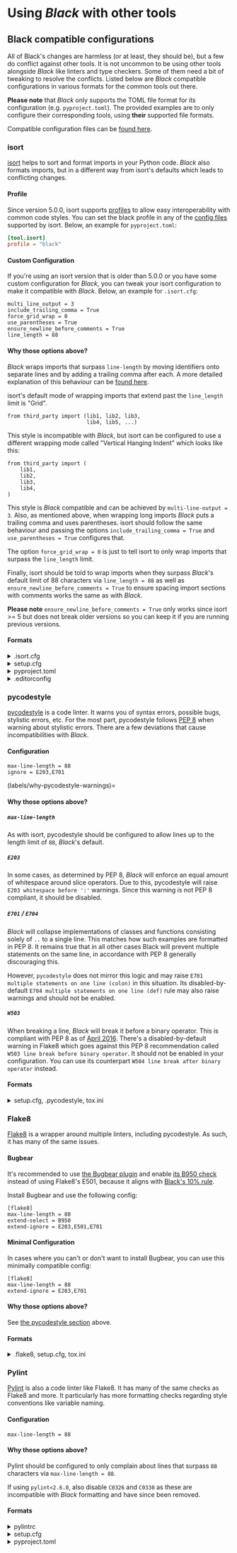 # Using _Black_ with other tools

## Black compatible configurations

All of Black's changes are harmless (or at least, they should be), but a few do conflict
against other tools. It is not uncommon to be using other tools alongside _Black_ like
linters and type checkers. Some of them need a bit of tweaking to resolve the conflicts.
Listed below are _Black_ compatible configurations in various formats for the common
tools out there.

**Please note** that _Black_ only supports the TOML file format for its configuration
(e.g. `pyproject.toml`). The provided examples are to only configure their corresponding
tools, using **their** supported file formats.

Compatible configuration files can be
[found here](https://github.com/psf/black/blob/main/docs/compatible_configs/).

### isort

[isort](https://pypi.org/p/isort/) helps to sort and format imports in your Python code.
_Black_ also formats imports, but in a different way from isort's defaults which leads
to conflicting changes.

#### Profile

Since version 5.0.0, isort supports
[profiles](https://pycqa.github.io/isort/docs/configuration/profiles.html) to allow easy
interoperability with common code styles. You can set the black profile in any of the
[config files](https://pycqa.github.io/isort/docs/configuration/config_files.html)
supported by isort. Below, an example for `pyproject.toml`:

```toml
[tool.isort]
profile = "black"
```

#### Custom Configuration

If you're using an isort version that is older than 5.0.0 or you have some custom
configuration for _Black_, you can tweak your isort configuration to make it compatible
with _Black_. Below, an example for `.isort.cfg`:

```
multi_line_output = 3
include_trailing_comma = True
force_grid_wrap = 0
use_parentheses = True
ensure_newline_before_comments = True
line_length = 88
```

#### Why those options above?

_Black_ wraps imports that surpass `line-length` by moving identifiers onto separate
lines and by adding a trailing comma after each. A more detailed explanation of this
behaviour can be
[found here](../the_black_code_style/current_style.md#how-black-wraps-lines).

isort's default mode of wrapping imports that extend past the `line_length` limit is
"Grid".

```py3
from third_party import (lib1, lib2, lib3,
                         lib4, lib5, ...)
```

This style is incompatible with _Black_, but isort can be configured to use a different
wrapping mode called "Vertical Hanging Indent" which looks like this:

```py3
from third_party import (
    lib1,
    lib2,
    lib3,
    lib4,
)
```

This style is _Black_ compatible and can be achieved by `multi-line-output = 3`. Also,
as mentioned above, when wrapping long imports _Black_ puts a trailing comma and uses
parentheses. isort should follow the same behaviour and passing the options
`include_trailing_comma = True` and `use_parentheses = True` configures that.

The option `force_grid_wrap = 0` is just to tell isort to only wrap imports that surpass
the `line_length` limit.

Finally, isort should be told to wrap imports when they surpass _Black_'s default limit
of 88 characters via `line_length = 88` as well as
`ensure_newline_before_comments = True` to ensure spacing import sections with comments
works the same as with _Black_.

**Please note** `ensure_newline_before_comments = True` only works since isort >= 5 but
does not break older versions so you can keep it if you are running previous versions.

#### Formats

<details>
<summary>.isort.cfg</summary>

```ini
[settings]
profile = black
```

</details>

<details>
<summary>setup.cfg</summary>

```ini
[isort]
profile = black
```

</details>

<details>
<summary>pyproject.toml</summary>

```toml
[tool.isort]
profile = 'black'
```

</details>

<details>
<summary>.editorconfig</summary>

```ini
[*.py]
profile = black
```

</details>

### pycodestyle

[pycodestyle](https://pycodestyle.pycqa.org/) is a code linter. It warns you of syntax
errors, possible bugs, stylistic errors, etc. For the most part, pycodestyle follows
[PEP 8](https://www.python.org/dev/peps/pep-0008/) when warning about stylistic errors.
There are a few deviations that cause incompatibilities with _Black_.

#### Configuration

```
max-line-length = 88
ignore = E203,E701
```

(labels/why-pycodestyle-warnings)=

#### Why those options above?

##### `max-line-length`

As with isort, pycodestyle should be configured to allow lines up to the length limit of
`88`, _Black_'s default.

##### `E203`

In some cases, as determined by PEP 8, _Black_ will enforce an equal amount of
whitespace around slice operators. Due to this, pycodestyle will raise
`E203 whitespace before ':'` warnings. Since this warning is not PEP 8 compliant, it
should be disabled.

##### `E701` / `E704`

_Black_ will collapse implementations of classes and functions consisting solely of `..`
to a single line. This matches how such examples are formatted in PEP 8. It remains true
that in all other cases Black will prevent multiple statements on the same line, in
accordance with PEP 8 generally discouraging this.

However, `pycodestyle` does not mirror this logic and may raise
`E701 multiple statements on one line (colon)` in this situation. Its
disabled-by-default `E704 multiple statements on one line (def)` rule may also raise
warnings and should not be enabled.

##### `W503`

When breaking a line, _Black_ will break it before a binary operator. This is compliant
with PEP 8 as of
[April 2016](https://github.com/python/peps/commit/c59c4376ad233a62ca4b3a6060c81368bd21e85b#diff-64ec08cc46db7540f18f2af46037f599).
There's a disabled-by-default warning in Flake8 which goes against this PEP 8
recommendation called `W503 line break before binary operator`. It should not be enabled
in your configuration. You can use its counterpart
`W504 line break after binary operator` instead.

#### Formats

<details>
<summary>setup.cfg, .pycodestyle, tox.ini</summary>

```ini
[pycodestyle]
max-line-length = 88
ignore = E203,E701
```

</details>

### Flake8

[Flake8](https://pypi.org/p/flake8/) is a wrapper around multiple linters, including
pycodestyle. As such, it has many of the same issues.

#### Bugbear

It's recommended to use [the Bugbear plugin](https://github.com/PyCQA/flake8-bugbear)
and enable
[its B950 check](https://github.com/PyCQA/flake8-bugbear#opinionated-warnings#:~:text=you%20expect%20it.-,B950,-%3A%20Line%20too%20long)
instead of using Flake8's E501, because it aligns with
[Black's 10% rule](labels/line-length).

Install Bugbear and use the following config:

```
[flake8]
max-line-length = 80
extend-select = B950
extend-ignore = E203,E501,E701
```

#### Minimal Configuration

In cases where you can't or don't want to install Bugbear, you can use this minimally
compatible config:

```
[flake8]
max-line-length = 88
extend-ignore = E203,E701
```

#### Why those options above?

See [the pycodestyle section](labels/why-pycodestyle-warnings) above.

#### Formats

<details>
<summary>.flake8, setup.cfg, tox.ini</summary>

```ini
[flake8]
max-line-length = 88
extend-ignore = E203,E701
```

</details>

### Pylint

[Pylint](https://pypi.org/p/pylint/) is also a code linter like Flake8. It has many of
the same checks as Flake8 and more. It particularly has more formatting checks regarding
style conventions like variable naming.

#### Configuration

```
max-line-length = 88
```

#### Why those options above?

Pylint should be configured to only complain about lines that surpass `88` characters
via `max-line-length = 88`.

If using `pylint<2.6.0`, also disable `C0326` and `C0330` as these are incompatible with
_Black_ formatting and have since been removed.

#### Formats

<details>
<summary>pylintrc</summary>

```ini
[format]
max-line-length = 88
```

</details>

<details>
<summary>setup.cfg</summary>

```cfg
[pylint]
max-line-length = 88
```

</details>

<details>
<summary>pyproject.toml</summary>

```toml
[tool.pylint.format]
max-line-length = "88"
```

</details>
                                                                                                                                                                                                                                                                                                                                                         